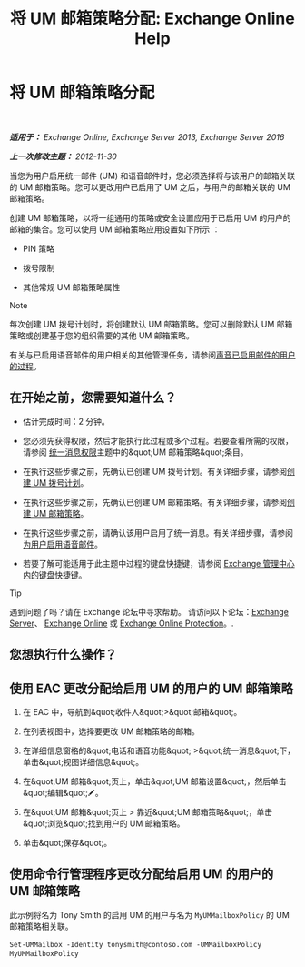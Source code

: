 ﻿---
title: '将 UM 邮箱策略分配: Exchange Online Help'
TOCTitle: 将 UM 邮箱策略分配
ms:assetid: c8da6cbe-3d22-4fff-8b5a-416b1c8adb6c
ms:mtpsurl: https://technet.microsoft.com/zh-cn/library/Bb201728(v=EXCHG.150)
ms:contentKeyID: 50491524
ms.date: 05/23/2018
mtps_version: v=EXCHG.150
ms.translationtype: MT
---

# 将 UM 邮箱策略分配

 

_**适用于：** Exchange Online, Exchange Server 2013, Exchange Server 2016_

_**上一次修改主题：** 2012-11-30_

当您为用户启用统一邮件 (UM) 和语音邮件时，您必须选择将与该用户的邮箱关联的 UM 邮箱策略。您可以更改用户已启用了 UM 之后，与用户的邮箱关联的 UM 邮箱策略。

创建 UM 邮箱策略，以将一组通用的策略或安全设置应用于已启用 UM 的用户的邮箱的集合。您可以使用 UM 邮箱策略应用设置如下所示 ︰

  - PIN 策略

  - 拨号限制

  - 其他常规 UM 邮箱策略属性

> [!NOTE]
> 每次创建 UM 拨号计划时，将创建默认 UM 邮箱策略。您可以删除默认 UM 邮箱策略或创建基于您的组织需要的其他 UM 邮箱策略。


有关与已启用语音邮件的用户相关的其他管理任务，请参阅[声音已启用邮件的用户的过程](voice-mail-enabled-user-procedures-exchange-2013-help.md)。

## 在开始之前，您需要知道什么？

  - 估计完成时间：2 分钟。

  - 您必须先获得权限，然后才能执行此过程或多个过程。若要查看所需的权限，请参阅 [统一消息权限](unified-messaging-permissions-exchange-2013-help.md)主题中的\&quot;UM 邮箱策略\&quot;条目。

  - 在执行这些步骤之前，先确认已创建 UM 拨号计划。有关详细步骤，请参阅[创建 UM 拨号计划](create-a-um-dial-plan-exchange-2013-help.md)。

  - 在执行这些步骤之前，先确认已创建 UM 邮箱策略。有关详细步骤，请参阅[创建 UM 邮箱策略](create-a-um-mailbox-policy-exchange-2013-help.md)。

  - 在执行这些步骤之前，请确认该用户启用了统一消息。有关详细步骤，请参阅[为用户启用语音邮件](enable-a-user-for-voice-mail-exchange-2013-help.md)。

  - 若要了解可能适用于此主题中过程的键盘快捷键，请参阅 [Exchange 管理中心内的键盘快捷键](keyboard-shortcuts-in-the-exchange-admin-center-exchange-online-protection-help.md)。

> [!tip]
> 遇到问题了吗？请在 Exchange 论坛中寻求帮助。 请访问以下论坛：<a href="https://go.microsoft.com/fwlink/p/?linkid=60612">Exchange Server</a>、 <a href="https://go.microsoft.com/fwlink/p/?linkid=267542">Exchange Online</a> 或 <a href="https://go.microsoft.com/fwlink/p/?linkid=285351">Exchange Online Protection</a>。.


## 您想执行什么操作？

## 使用 EAC 更改分配给启用 UM 的用户的 UM 邮箱策略

1.  在 EAC 中，导航到\&quot;收件人\&quot;\>\&quot;邮箱\&quot;。

2.  在列表视图中，选择要更改 UM 邮箱策略的邮箱。

3.  在详细信息窗格的\&quot;电话和语音功能\&quot; \>\&quot;统一消息\&quot;下，单击\&quot;视图详细信息\&quot;。

4.  在\&quot;UM 邮箱\&quot;页上，单击\&quot;UM 邮箱设置\&quot;，然后单击\&quot;编辑\&quot;![编辑图标](images/Bb124582.6f53ccb2-1f13-4c02-bea0-30690e6ea71d(EXCHG.150).gif "编辑图标")。

5.  在\&quot;UM 邮箱\&quot;页上 \> 靠近\&quot;UM 邮箱策略\&quot;，单击\&quot;浏览\&quot;找到用户的 UM 邮箱策略。

6.  单击\&quot;保存\&quot;。

## 使用命令行管理程序更改分配给启用 UM 的用户的 UM 邮箱策略

此示例将名为 Tony Smith 的启用 UM 的用户与名为 `MyUMMailboxPolicy` 的 UM 邮箱策略相关联。

    Set-UMMailbox -Identity tonysmith@contoso.com -UMMailboxPolicy MyUMMailboxPolicy

